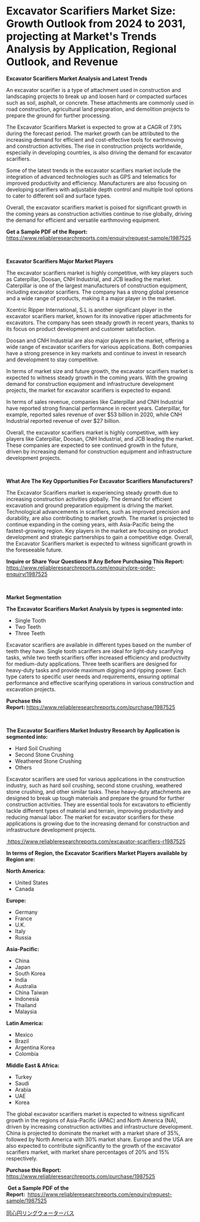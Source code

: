 <p><h1>Excavator Scarifiers Market Size: Growth Outlook from 2024 to 2031, projecting at Market's Trends Analysis by Application, Regional Outlook, and Revenue</h1></p><p><strong>Excavator Scarifiers Market Analysis and Latest Trends</strong></p>
<p><p>An excavator scarifier is a type of attachment used in construction and landscaping projects to break up and loosen hard or compacted surfaces such as soil, asphalt, or concrete. These attachments are commonly used in road construction, agricultural land preparation, and demolition projects to prepare the ground for further processing.</p><p>The Excavator Scarifiers Market is expected to grow at a CAGR of 7.9% during the forecast period. The market growth can be attributed to the increasing demand for efficient and cost-effective tools for earthmoving and construction activities. The rise in construction projects worldwide, especially in developing countries, is also driving the demand for excavator scarifiers.</p><p>Some of the latest trends in the excavator scarifiers market include the integration of advanced technologies such as GPS and telematics for improved productivity and efficiency. Manufacturers are also focusing on developing scarifiers with adjustable depth control and multiple tool options to cater to different soil and surface types.</p><p>Overall, the excavator scarifiers market is poised for significant growth in the coming years as construction activities continue to rise globally, driving the demand for efficient and versatile earthmoving equipment.</p></p>
<p><strong>Get a Sample PDF of the Report:&nbsp;</strong> <a href="https://www.reliableresearchreports.com/enquiry/request-sample/1987525">https://www.reliableresearchreports.com/enquiry/request-sample/1987525</a></p>
<p>&nbsp;</p>
<p><strong>Excavator Scarifiers Major Market Players</strong></p>
<p><p>The excavator scarifiers market is highly competitive, with key players such as Caterpillar, Doosan, CNH Industrial, and JCB leading the market. Caterpillar is one of the largest manufacturers of construction equipment, including excavator scarifiers. The company has a strong global presence and a wide range of products, making it a major player in the market.</p><p>Xcentric Ripper International, S.L is another significant player in the excavator scarifiers market, known for its innovative ripper attachments for excavators. The company has seen steady growth in recent years, thanks to its focus on product development and customer satisfaction.</p><p>Doosan and CNH Industrial are also major players in the market, offering a wide range of excavator scarifiers for various applications. Both companies have a strong presence in key markets and continue to invest in research and development to stay competitive.</p><p>In terms of market size and future growth, the excavator scarifiers market is expected to witness steady growth in the coming years. With the growing demand for construction equipment and infrastructure development projects, the market for excavator scarifiers is expected to expand.</p><p>In terms of sales revenue, companies like Caterpillar and CNH Industrial have reported strong financial performance in recent years. Caterpillar, for example, reported sales revenue of over $53 billion in 2020, while CNH Industrial reported revenue of over $27 billion.</p><p>Overall, the excavator scarifiers market is highly competitive, with key players like Caterpillar, Doosan, CNH Industrial, and JCB leading the market. These companies are expected to see continued growth in the future, driven by increasing demand for construction equipment and infrastructure development projects.</p></p>
<p>&nbsp;</p>
<p><strong>What Are The Key Opportunities For Excavator Scarifiers Manufacturers?</strong></p>
<p><p>The Excavator Scarifiers market is experiencing steady growth due to increasing construction activities globally. The demand for efficient excavation and ground preparation equipment is driving the market. Technological advancements in scarifiers, such as improved precision and durability, are also contributing to market growth. The market is projected to continue expanding in the coming years, with Asia-Pacific being the fastest-growing region. Key players in the market are focusing on product development and strategic partnerships to gain a competitive edge. Overall, the Excavator Scarifiers market is expected to witness significant growth in the foreseeable future.</p></p>
<p><strong>Inquire or Share Your Questions If Any Before Purchasing This Report:</strong> <a href="https://www.reliableresearchreports.com/enquiry/pre-order-enquiry/1987525">https://www.reliableresearchreports.com/enquiry/pre-order-enquiry/1987525</a></p>
<p>&nbsp;</p>
<p><strong>Market Segmentation</strong></p>
<p><strong>The Excavator Scarifiers Market Analysis by types is segmented into:</strong></p>
<p><ul><li>Single Tooth</li><li>Two Teeth</li><li>Three Teeth</li></ul></p>
<p><p>Excavator scarifiers are available in different types based on the number of teeth they have. Single tooth scarifiers are ideal for light-duty scarifying tasks, while two teeth scarifiers offer increased efficiency and productivity for medium-duty applications. Three teeth scarifiers are designed for heavy-duty tasks and provide maximum digging and ripping power. Each type caters to specific user needs and requirements, ensuring optimal performance and effective scarifying operations in various construction and excavation projects.</p></p>
<p><strong>Purchase this Report:&nbsp;</strong><a href="https://www.reliableresearchreports.com/purchase/1987525">https://www.reliableresearchreports.com/purchase/1987525</a></p>
<p>&nbsp;</p>
<p><strong>The Excavator Scarifiers Market Industry Research by Application is segmented into:</strong></p>
<p><ul><li>Hard Soil Crushing</li><li>Second Stone Crushing</li><li>Weathered Stone Crushing</li><li>Others</li></ul></p>
<p><p>Excavator scarifiers are used for various applications in the construction industry, such as hard soil crushing, second stone crushing, weathered stone crushing, and other similar tasks. These heavy-duty attachments are designed to break up tough materials and prepare the ground for further construction activities. They are essential tools for excavators to efficiently tackle different types of material and terrain, improving productivity and reducing manual labor. The market for excavator scarifiers for these applications is growing due to the increasing demand for construction and infrastructure development projects.</p></p>
<p><a href="https://www.reliableresearchreports.com/excavator-scarifiers-r1987525">&nbsp;https://www.reliableresearchreports.com/excavator-scarifiers-r1987525</a></p>
<p><strong>In terms of Region, the Excavator Scarifiers Market Players available by Region are:</strong></p>
<p>
    <p> <strong> North America: </strong>
        <ul>
            <li>United States</li>
            <li>Canada</li>
        </ul>
        </p> 
    <p> <strong> Europe: </strong>
        <ul>
            <li>Germany</li>
            <li>France</li>
            <li>U.K.</li>
            <li>Italy</li>
            <li>Russia</li>
        </ul>
        </p> 
    <p> <strong> Asia-Pacific: </strong>
        <ul>
            <li>China</li>
            <li>Japan</li>
            <li>South Korea</li>
            <li>India</li>
            <li>Australia</li>
            <li>China Taiwan</li>
            <li>Indonesia</li>
            <li>Thailand</li>
            <li>Malaysia</li>
        </ul>
        </p> 
    <p> <strong> Latin America: </strong>
        <ul>
            <li>Mexico</li>
            <li>Brazil</li>
            <li>Argentina Korea</li>
            <li>Colombia</li>
        </ul>
        </p> 
    <p> <strong> Middle East & Africa: </strong>
        <ul>
            <li>Turkey</li>
            <li>Saudi</li>
            <li>Arabia</li>
            <li>UAE</li>
            <li>Korea</li>
        </ul>
    </p>
    </p>
<p><p>The global excavator scarifiers market is expected to witness significant growth in the regions of Asia-Pacific (APAC) and North America (NA), driven by increasing construction activities and infrastructure development. China is projected to dominate the market with a market share of 35%, followed by North America with 30% market share. Europe and the USA are also expected to contribute significantly to the growth of the excavator scarifiers market, with market share percentages of 20% and 15% respectively.</p></p>
<p><strong>Purchase this Report: </strong><a href="https://www.reliableresearchreports.com/purchase/1987525">https://www.reliableresearchreports.com/purchase/1987525</a></p>
<p>&nbsp;<strong>Get a Sample PDF of the Report:&nbsp;&nbsp;</strong><a href="https://www.reliableresearchreports.com/enquiry/request-sample/1987525">https://www.reliableresearchreports.com/enquiry/request-sample/1987525</a></p>
<p><strong></strong></p>
<p><p><a href="https://github.com/CieloStamm/Market-Research-Report-List-1/blob/main/118509845440.md">同心円リングウォーターバス</a></p></p>